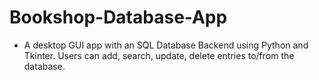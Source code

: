 # Bookshop-Database-App
- A desktop GUI app with an SQL Database Backend using Python and Tkinter. Users can add, search, update, delete entries to/from the database.
